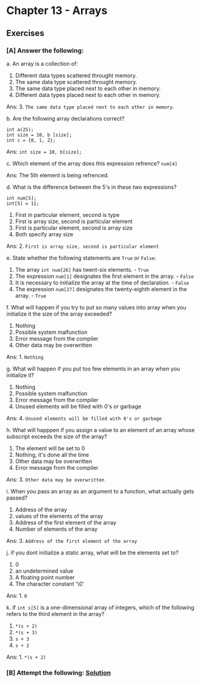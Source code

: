 # Chapter 13 - Arrays

## Exercises

### [A] Answer the following:

a. An array is a collection of:

1. Different data types scattered throught memory.
2. The same data type scattered throught memory.
3. The same data type placed next to each other in memory. 
4. Different data types placed next to each other in memory.

Ans: 3. `The same data type placed next to each other in memory`.

b. Are the following array declarations correct?

```
int a(25);
int size = 10, b [size];
int c = {0, 1, 2};
```
Ans: `int size = 10, b[size];`

c. Which element of the array does this expression refrence? `num[4]`

Ans: The 5th element is being refrenced.

d. What is the difference between the 5's in these two expressions? 
```
int num[5];
int[5] = 11;
```
1. First in particular element, second is type
2. First is array size, second is particular element
3. First is particular element, second is array size
4. Both specify array size

Ans: 2. `First is array size, second is particular element`

e. State whether the following statements are `True` or `False`:
1. The array `int num[26]` has twent-six elements. - `True`
2. The expression `num[1]` designates the first element in the array. - `False`
3. It is necessary to initialize the array at the time of declaration. - `False`
4. The expression `num[27]` designates the twenty-eighth element in the array. - `True`

f. What will happen if you try to put so many values into array when you initialize it the size of the array exceeded?

1. Nothing
2. Possible system malfunction
3. Error message from the compiler
4. Other data may be overwritten

Ans: 1. `Nothing`

g. What will happen if you put too few elements in an array when you initialize it?

1. Nothing
2. Possible system malfunction
3. Error message from the compiler
4. Unused elements will be filled with 0's or garbage 

Ans: 4. `Unused elements will be filled with 0's or garbage`

h. What will happpen if you assign a value to an element of an array whose subscript exceeds the size of the array?

1. The element will be set to 0
2. Nothing, it's done all the time
3. Other data may be overwritten
4. Error message from the compiler

Ans: 3. `Other data may be overwritten`

i. When you pass an array as an argument to a function, what actually gets passed?
1. Address of the array
2. values of the elements of the array
3. Address of the first element of the array
4. Number of elements of the array

Ans: 3. `Address of the first element of the array`

j. if you dont initialize a static array, what will be the elements set to?

1. 0
2. an undetermined value
3. A floating point number
4. The character constant '\0'

Ans: 1. `0`

k. if `int s[5]` is a one-dimensional array of integers, which of the following refers to the third element in the array?

1. `*(s + 2)`
2. `*(s + 3)`
3. `s + 3`
4. `s + 2`

Ans: 1. `*(s + 2)`

### [B] Attempt the following: [Solution](./B/)
